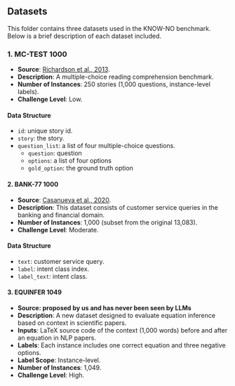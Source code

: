 ## Datasets

This folder contains three datasets used in the KNOW-NO benchmark. Below is a brief description of each dataset included.

### 1. MC-TEST 1000
- **Source**: [Richardson et al., 2013](https://aclanthology.org/D13-1020/).
- **Description**: A multiple-choice reading comprehension benchmark.
- **Number of Instances**: 250 stories (1,000 questions, instance-level labels).
- **Challenge Level**: Low.

#### Data Structure
 - `id`: unique story id.
 - `story`: the story.
 - `question_list`: a list of four multiple-choice questions.
   - `question`: question
   - `options`: a list of four options
   - `gold_option`: the ground truth option 

#### 2. BANK-77 1000
- **Source**: [Casanueva et al., 2020](https://arxiv.org/abs/2003.04807).
- **Description**: This dataset consists of customer service queries in the banking and financial domain.
- **Number of Instances**: 1,000 (subset from the original 13,083).
- **Challenge Level**: Moderate.

#### Data Structure
 - `text`: customer service query.
 - `label`: intent class index.
 - `label_text`: intent class.
   
#### 3. EQUINFER 1049
- **Source: proposed by us and has never been seen by LLMs**
- **Description**: A new dataset designed to evaluate equation inference based on context in scientific papers.
- **Inputs**: LaTeX source code of the context (1,000 words) before and after an equation in NLP papers.
- **Labels**: Each instance includes one correct equation and three negative options.
- **Label Scope**: Instance-level.
- **Number of Instances**: 1,049.
- **Challenge Level**: High.

